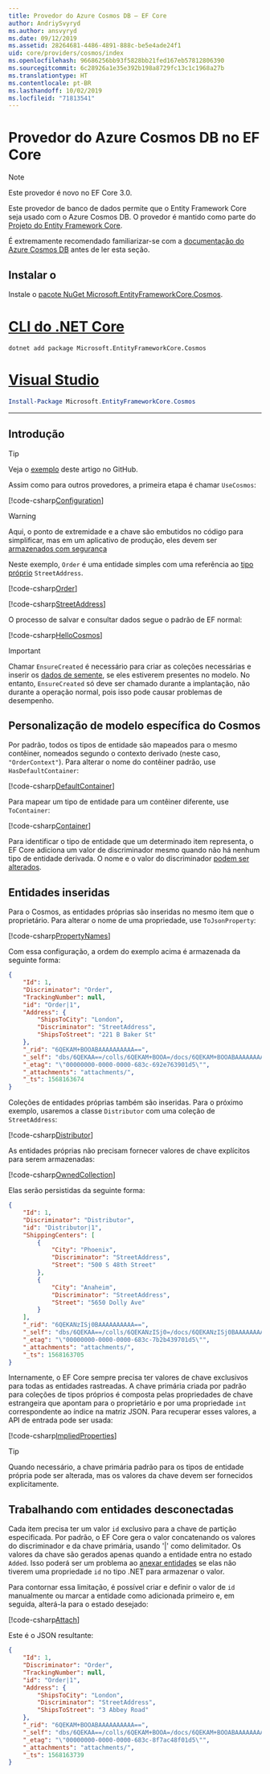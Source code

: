 ```yaml
---
title: Provedor do Azure Cosmos DB – EF Core
author: AndriySvyryd
ms.author: ansvyryd
ms.date: 09/12/2019
ms.assetid: 28264681-4486-4891-888c-be5e4ade24f1
uid: core/providers/cosmos/index
ms.openlocfilehash: 96686256bb93f5828bb21fed167eb57812806390
ms.sourcegitcommit: 6c28926a1e35e392b198a8729fc13c1c1968a27b
ms.translationtype: HT
ms.contentlocale: pt-BR
ms.lasthandoff: 10/02/2019
ms.locfileid: "71813541"
---
```

# <a name="ef-core-azure-cosmos-db-provider"></a>Provedor do Azure Cosmos DB no EF Core

>[!NOTE]
> Este provedor é novo no EF Core 3.0.

Este provedor de banco de dados permite que o Entity Framework Core seja usado com o Azure Cosmos DB. O provedor é mantido como parte do [Projeto do Entity Framework Core](https://github.com/aspnet/EntityFrameworkCore).

É extremamente recomendado familiarizar-se com a [documentação do Azure Cosmos DB](https://docs.microsoft.com/en-us/azure/cosmos-db/introduction) antes de ler esta seção.

## <a name="install"></a>Instalar o

Instale o [pacote NuGet Microsoft.EntityFrameworkCore.Cosmos](https://www.nuget.org/packages/Microsoft.EntityFrameworkCore.Cosmos/).

# <a name="net-core-clitabdotnet-core-cli"></a>[CLI do .NET Core](#tab/dotnet-core-cli)

``` console
dotnet add package Microsoft.EntityFrameworkCore.Cosmos
```

# <a name="visual-studiotabvs"></a>[Visual Studio](#tab/vs)

``` powershell
Install-Package Microsoft.EntityFrameworkCore.Cosmos
```

***

## <a name="get-started"></a>Introdução

> [!TIP]  
> Veja o [exemplo](https://github.com/aspnet/EntityFramework.Docs/tree/master/samples/core/Cosmos) deste artigo no GitHub.

Assim como para outros provedores, a primeira etapa é chamar `UseCosmos`:

[!code-csharp[Configuration](../../../../samples/core/Cosmos/ModelBuilding/OrderContext.cs?name=Configuration)]

> [!WARNING]
> Aqui, o ponto de extremidade e a chave são embutidos no código para simplificar, mas em um aplicativo de produção, eles devem ser [armazenados com segurança](https://docs.microsoft.com/aspnet/core/security/app-secrets#secret-manager)

Neste exemplo, `Order` é uma entidade simples com uma referência ao [tipo próprio](../../modeling/owned-entities.md) `StreetAddress`.

[!code-csharp[Order](../../../../samples/core/Cosmos/ModelBuilding/Order.cs?name=Order)]

[!code-csharp[StreetAddress](../../../../samples/core/Cosmos/ModelBuilding/StreetAddress.cs?name=StreetAddress)]

O processo de salvar e consultar dados segue o padrão de EF normal:

[!code-csharp[HelloCosmos](../../../../samples/core/Cosmos/ModelBuilding/Sample.cs?name=HelloCosmos)]

> [!IMPORTANT]
> Chamar `EnsureCreated` é necessário para criar as coleções necessárias e inserir os [dados de semente](../../modeling/data-seeding.md), se eles estiverem presentes no modelo. No entanto, `EnsureCreated` só deve ser chamado durante a implantação, não durante a operação normal, pois isso pode causar problemas de desempenho.

## <a name="cosmos-specific-model-customization"></a>Personalização de modelo específica do Cosmos

Por padrão, todos os tipos de entidade são mapeados para o mesmo contêiner, nomeados segundo o contexto derivado (neste caso, `"OrderContext"`). Para alterar o nome do contêiner padrão, use `HasDefaultContainer`:

[!code-csharp[DefaultContainer](../../../../samples/core/Cosmos/ModelBuilding/OrderContext.cs?name=DefaultContainer)]

Para mapear um tipo de entidade para um contêiner diferente, use `ToContainer`:

[!code-csharp[Container](../../../../samples/core/Cosmos/ModelBuilding/OrderContext.cs?name=Container)]

Para identificar o tipo de entidade que um determinado item representa, o EF Core adiciona um valor de discriminador mesmo quando não há nenhum tipo de entidade derivada. O nome e o valor do discriminador [podem ser alterados](../../modeling/inheritance.md).

## <a name="embedded-entities"></a>Entidades inseridas

Para o Cosmos, as entidades próprias são inseridas no mesmo item que o proprietário. Para alterar o nome de uma propriedade, use `ToJsonProperty`:

[!code-csharp[PropertyNames](../../../../samples/core/Cosmos/ModelBuilding/OrderContext.cs?name=PropertyNames)]

Com essa configuração, a ordem do exemplo acima é armazenada da seguinte forma:

``` json
{
    "Id": 1,
    "Discriminator": "Order",
    "TrackingNumber": null,
    "id": "Order|1",
    "Address": {
        "ShipsToCity": "London",
        "Discriminator": "StreetAddress",
        "ShipsToStreet": "221 B Baker St"
    },
    "_rid": "6QEKAM+BOOABAAAAAAAAAA==",
    "_self": "dbs/6QEKAA==/colls/6QEKAM+BOOA=/docs/6QEKAM+BOOABAAAAAAAAAA==/",
    "_etag": "\"00000000-0000-0000-683c-692e763901d5\"",
    "_attachments": "attachments/",
    "_ts": 1568163674
}
```

Coleções de entidades próprias também são inseridas. Para o próximo exemplo, usaremos a classe `Distributor` com uma coleção de `StreetAddress`:

[!code-csharp[Distributor](../../../../samples/core/Cosmos/ModelBuilding/Distributor.cs?name=Distributor)]

As entidades próprias não precisam fornecer valores de chave explícitos para serem armazenadas:

[!code-csharp[OwnedCollection](../../../../samples/core/Cosmos/ModelBuilding/Sample.cs?name=OwnedCollection)]

Elas serão persistidas da seguinte forma:

``` json
{
    "Id": 1,
    "Discriminator": "Distributor",
    "id": "Distributor|1",
    "ShippingCenters": [
        {
            "City": "Phoenix",
            "Discriminator": "StreetAddress",
            "Street": "500 S 48th Street"
        },
        {
            "City": "Anaheim",
            "Discriminator": "StreetAddress",
            "Street": "5650 Dolly Ave"
        }
    ],
    "_rid": "6QEKANzISj0BAAAAAAAAAA==",
    "_self": "dbs/6QEKAA==/colls/6QEKANzISj0=/docs/6QEKANzISj0BAAAAAAAAAA==/",
    "_etag": "\"00000000-0000-0000-683c-7b2b439701d5\"",
    "_attachments": "attachments/",
    "_ts": 1568163705
}
```

Internamente, o EF Core sempre precisa ter valores de chave exclusivos para todas as entidades rastreadas. A chave primária criada por padrão para coleções de tipos próprios é composta pelas propriedades de chave estrangeira que apontam para o proprietário e por uma propriedade `int` correspondente ao índice na matriz JSON. Para recuperar esses valores, a API de entrada pode ser usada:

[!code-csharp[ImpliedProperties](../../../../samples/core/Cosmos/ModelBuilding/Sample.cs?name=ImpliedProperties)]

> [!TIP]
> Quando necessário, a chave primária padrão para os tipos de entidade própria pode ser alterada, mas os valores da chave devem ser fornecidos explicitamente.

## <a name="working-with-disconnected-entities"></a>Trabalhando com entidades desconectadas

Cada item precisa ter um valor `id` exclusivo para a chave de partição especificada. Por padrão, o EF Core gera o valor concatenando os valores do discriminador e da chave primária, usando '|' como delimitador. Os valores da chave são gerados apenas quando a entidade entra no estado `Added`. Isso poderá ser um problema ao [anexar entidades](../../saving/disconnected-entities.md) se elas não tiverem uma propriedade `id` no tipo .NET para armazenar o valor.

Para contornar essa limitação, é possível criar e definir o valor de `id` manualmente ou marcar a entidade como adicionada primeiro e, em seguida, alterá-la para o estado desejado:

[!code-csharp[Attach](../../../../samples/core/Cosmos/ModelBuilding/Sample.cs?highlight=4&name=Attach)]

Este é o JSON resultante:

``` json
{
    "Id": 1,
    "Discriminator": "Order",
    "TrackingNumber": null,
    "id": "Order|1",
    "Address": {
        "ShipsToCity": "London",
        "Discriminator": "StreetAddress",
        "ShipsToStreet": "3 Abbey Road"
    },
    "_rid": "6QEKAM+BOOABAAAAAAAAAA==",
    "_self": "dbs/6QEKAA==/colls/6QEKAM+BOOA=/docs/6QEKAM+BOOABAAAAAAAAAA==/",
    "_etag": "\"00000000-0000-0000-683c-8f7ac48f01d5\"",
    "_attachments": "attachments/",
    "_ts": 1568163739
}
```
